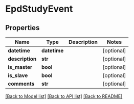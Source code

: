# EpdStudyEvent


## Properties
Name | Type | Description | Notes
------------ | ------------- | ------------- | -------------
**datetime** | **datetime** |  | [optional] 
**description** | **str** |  | [optional] 
**is_master** | **bool** |  | [optional] 
**is_slave** | **bool** |  | [optional] 
**comments** | **str** |  | [optional] 

[[Back to Model list]](../README.md#documentation-for-models) [[Back to API list]](../README.md#documentation-for-api-endpoints) [[Back to README]](../README.md)


